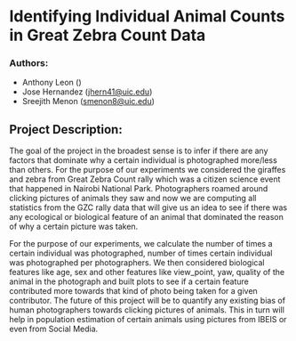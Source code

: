 # Identifying Individual Animal Counts in Great Zebra Count Data

### Authors:
* Anthony Leon ()
* Jose Hernandez (jhern41@uic.edu)
* Sreejith Menon (smenon8@uic.edu)

## Project Description:
The goal of the project in the broadest sense is to infer if there are any factors that dominate why a certain individual is photographed more/less than others. For the purpose of our experiments we considered the giraffes and zebra from Great Zebra Count rally which was a citizen science event that happened in Nairobi National Park. Photographers roamed around clicking pictures of animals they saw and now we are computing all statistics from the GZC rally data that will give us an idea to see if there was any ecological or biological feature of an animal that dominated the reason of why a certain picture was taken.

For the purpose of our experiments, we calculate the number of times a certain individual was photographed, number of times certain individual was photographed per photographers. We then considered biological features like age, sex and other features like view_point, yaw, quality of the animal in the photograph and built plots to see if a certain feature contributed more towards that kind of photo being taken for a given contributor. The future of this project will be to quantify any existing bias of human photographers towards clicking pictures of animals. This in turn will help in population estimation of certain animals using pictures from IBEIS or even from Social Media.
